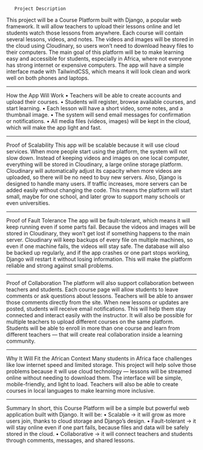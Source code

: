        Project Description
This project will be a Course Platform built with Django, a popular web framework.
It will allow teachers to upload their lessons online and let students watch those lessons from anywhere.
Each course will contain several lessons, videos, and notes. The videos and images will be stored in the cloud using Cloudinary, so users won’t need to download heavy files to their computers.
The main goal of this platform will be to make learning easy and accessible for students, especially in Africa, where not everyone has strong internet or expensive computers.
The app will have a simple interface made with TailwindCSS, which means it will look clean and work well on both phones and laptops.
___________________________________________
How the App Will Work
•	Teachers will be able to create accounts and upload their courses.
•	Students will register, browse available courses, and start learning.
•	Each lesson will have a short video, some notes, and a thumbnail image.
•	The system will send email messages for confirmation or notifications.
•	All media files (videos, images) will be kept in the cloud, which will make the app light and fast.
_____________________________________________
Proof of Scalability
This app will be scalable because it will use cloud services.
When more people start using the platform, the system will not slow down.
Instead of keeping videos and images on one local computer, everything will be stored in Cloudinary, a large online storage platform.
Cloudinary will automatically adjust its capacity when more videos are uploaded, so there will be no need to buy new servers.
Also, Django is designed to handle many users. If traffic increases, more servers can be added easily without changing the code.
This means the platform will start small, maybe for one school, and later grow to support many schools or even universities.
___________________________________________
Proof of Fault Tolerance
The app will be fault-tolerant, which means it will keep running even if some parts fail.
Because the videos and images will be stored in Cloudinary, they won’t get lost if something happens to the main server.
Cloudinary will keep backups of every file on multiple machines, so even if one machine fails, the videos will stay safe.
The database will also be backed up regularly, and if the app crashes or one part stops working, Django will restart it without losing information.
This will make the platform reliable and strong against small problems.
____________________________________________
Proof of Collaboration
The platform will also support collaboration between teachers and students.
Each course page will allow students to leave comments or ask questions about lessons.
Teachers will be able to answer those comments directly from the site.
When new lessons or updates are posted, students will receive email notifications.
This will help them stay connected and interact easily with the instructor.
It will also be possible for multiple teachers to upload different courses on the same platform.
Students will be able to enroll in more than one course and learn from different teachers — that will create real collaboration inside a learning community.
_____________________________________________
Why It Will Fit the African Context
Many students in Africa face challenges like low internet speed and limited storage.
This project will help solve those problems because it will use cloud technology — lessons will be streamed online without needing to download them.
The interface will be simple, mobile-friendly, and light to load.
Teachers will also be able to create courses in local languages to make learning more inclusive.
_________________________________________
Summary
In short, this Course Platform will be a simple but powerful web application built with Django.
It will be:
•	Scalable → it will grow as more users join, thanks to cloud storage and Django’s design.
•	Fault-tolerant → it will stay online even if one part fails, because files and data will be safely stored in the cloud.
•	Collaborative → it will connect teachers and students through comments, messages, and shared lessons.
